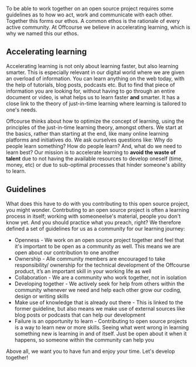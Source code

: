 To be able to work together on an open source project requires some guidelines as to how wo act, work and communicate with each other. Together this forms our ethos. A common ethos is the rationale of every active community. At Offcourse we believe in accelerating learning, which is why we named this our ethos. 

## Accelerating learning

Accelerating learning is not only about learning faster, but also learning smarter. This is especially relevant in our digital world where we are given an overload of information. You can learn anything on the web today, with the help of tutorials, blog posts, podcasts etc. But to find that piece of information you are looking for, without having to go through an entire document or video, is what helps us to learn faster **and** smarter.  It has a close link to the theory of just-in-time learning where learning is tailored to one's needs.  

Offcourse thinks about how to optimize the concept of learning, using the principles of the just-in-time learning theory, amongst others. We start at the basics, rather than starting at the end, like many online learning platforms and initiatives do. We ask ourselves questions like: Why do people learn something? How do people learn? And, what do we need to learn best? Our mission is to accelerate learning to **avoid the waste of talent** due to not having the available resources to develop oneself (time, money, etc) or due to sub-optimal processes that hinder someone's ability to learn.

## Guidelines

What does this have to do with you contributing to this open source project, you might wonder. Contrbuting to an open source project is often a learning process in itself; working with someoneelse's material, people you don't know yet. And you should practice what you preach, right? We therefore defined a set of guidelines for us as a community for our learning journey:
* Openness - We work on an open source project together and feel that it's important to be open as a community as well. This means we are open about our contribution to one another
* Ownership - Alle community members are encouraged to take responsibility/ ownership for the technical development of the Offcourse product, it’s an important skill in your working life as well
* Collaboration - We are a community who work together, not in isolation
* Developing together - We actively seek for help from others within the community whenever we need and help each other grow our coding, design or writing skills
* Make use of knowledge that is already out there - This is linked to the former guideline, but also means we make use of external sources like blog posts or podcasts that can help our development
* Failure is an opportunity to learn - Contributing to open source projects is a way to learn new or more skills. Seeing what went wrong in learning something new is learning in and of itself. Just be open about it when it happens, so someone within the community can help you

Above all, we want you to have fun and enjoy your time. Let's develop together!
